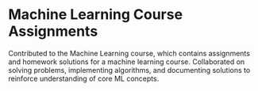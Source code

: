 # Machine Learning Course Assignments 
Contributed to the Machine Learning course, which contains assignments and homework solutions for a machine learning course. Collaborated on solving problems, implementing algorithms, and documenting solutions to reinforce understanding of core ML concepts.
